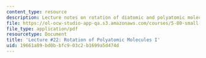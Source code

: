 ```yaml
---
content_type: resource
description: Lecture notes on rotation of diatomic and polyatomic molecules.
file: https://ol-ocw-studio-app-qa.s3.amazonaws.com/courses/5-80-small-molecule-spectroscopy-and-dynamics-fall-2008/19661a89bd0bbfc903c2b1699a5d474d_22_580ln_fa08.pdf
file_type: application/pdf
resourcetype: Document
title: 'Lecture #22: Rotation of Polyatomic Molecules I'
uid: 19661a89-bd0b-bfc9-03c2-b1699a5d474d
---
```

